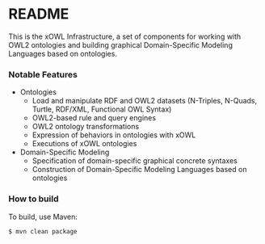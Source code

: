 # README #

This is the xOWL Infrastructure, a set of components for working with OWL2 ontologies and building graphical Domain-Specific Modeling Languages based on ontologies.


### Notable Features ###

* Ontologies
	* Load and manipulate RDF and OWL2 datasets (N-Triples, N-Quads, Turtle, RDF/XML, Functional OWL Syntax)
	* OWL2-based rule and query engines
	* OWL2 ontology transformations
	* Expression of behaviors in ontologies with xOWL
	* Executions of xOWL ontologies
* Domain-Specific Modeling
	* Specification of domain-specific graphical concrete syntaxes
	* Construction of Domain-Specific Modeling Languages based on ontologies


### How to build ###

To build, use Maven:

```
$ mvn clean package
```
